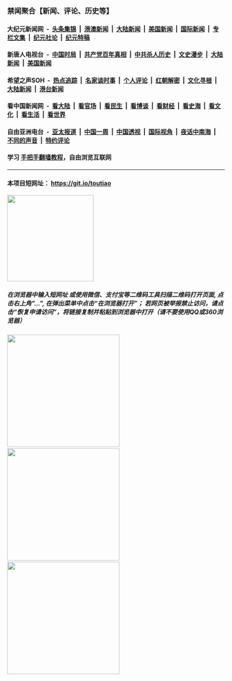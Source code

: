 ### 禁闻聚合【新闻、评论、历史等】

#### 大纪元新闻网 &nbsp;-&nbsp; [头条集锦](indexes/E头条集锦.md?t=03021602) &nbsp;|&nbsp; [港澳新闻](indexes/E港澳新闻.md?t=03021602)  &nbsp;|&nbsp; [大陆新闻](indexes/E大陆新闻.md?t=03021602) &nbsp;|&nbsp; [美国新闻](indexes/E美国新闻.md?t=03021602) &nbsp;|&nbsp; [国际新闻](indexes/E国际新闻.md?t=03021602) &nbsp;|&nbsp; [专栏文集](indexes/E专栏文集.md?t=03021602) &nbsp;|&nbsp; [纪元社论](indexes/E纪元社论.md?t=03021602) &nbsp;|&nbsp; [纪元特稿](indexes/E纪元特稿.md?t=03021602) 

#### 新唐人电视台 &nbsp;-&nbsp; [中国时局](indexes/N中国时局.md?t=03021602) &nbsp;|&nbsp; [共产党百年真相](indexes/N共产党百年真相.md?t=03021602) &nbsp;|&nbsp; [中共杀人历史](indexes/N中共杀人历史.md?t=03021602) &nbsp;|&nbsp; [文史漫步](indexes/N文史漫步.md?t=03021602) &nbsp;|&nbsp; [大陆新闻](indexes/N大陆新闻.md?t=03021602) &nbsp;|&nbsp; [美国新闻](indexes/N美国新闻.md?t=03021602)

#### 希望之声SOH &nbsp;-&nbsp; [热点追踪](indexes/H热点追踪.md?t=03021602) &nbsp;|&nbsp; [名家谈时事](indexes/H名家谈时事.md?t=03021602) &nbsp;|&nbsp; [个人评论](indexes/H个人评论.md?t=03021602)  &nbsp;|&nbsp; [红朝解密](indexes/H红朝解密.md?t=03021602) &nbsp;|&nbsp; [文化寻根](indexes/H文化寻根.md?t=03021602) &nbsp;|&nbsp; [大陆新闻](indexes/H大陆新闻.md?t=03021602) &nbsp;|&nbsp; [港台新闻](indexes/H港台新闻.md?t=03021602)

#### 看中国新闻网 &nbsp;-&nbsp; [看大陆](indexes/S看大陆.md?t=03021602) &nbsp;|&nbsp; [看官场](indexes/S看官场.md?t=03021602) &nbsp;|&nbsp; [看民生](indexes/S看民生.md?t=03021602)  &nbsp;|&nbsp; [看博谈](indexes/S看博谈.md?t=03021602) &nbsp;|&nbsp; [看财经](indexes/S看财经.md?t=03021602) &nbsp;|&nbsp; [看史海](indexes/S看史海.md?t=03021602) &nbsp;|&nbsp; [看文化](indexes/S看文化.md?t=03021602) &nbsp;|&nbsp; [看生活](indexes/S看生活.md?t=03021602) &nbsp;|&nbsp; [看世界](indexes/S看世界.md?t=03021602)

#### 自由亚洲电台 &nbsp;-&nbsp; [亚太报道](indexes/R亚太报道.md?t=03021602) &nbsp;|&nbsp; [中国一周](indexes/R中国一周.md?t=03021602) &nbsp;|&nbsp; [中国透视](indexes/R中国透视.md?t=03021602)  &nbsp;|&nbsp; [国际视角](indexes/R国际视角.md?t=03021602) &nbsp;|&nbsp; [夜话中南海](indexes/R夜话中南海.md?t=03021602) &nbsp;|&nbsp; [不同的声音](indexes/R不同的声音.md?t=03021602) &nbsp;|&nbsp; [特约评论](indexes/R特约评论.md?t=03021602)

#### 学习 [手把手翻墙教程](https://github.com/gfw-breaker/guides/wiki)，自由浏览互联网

----

#### 本项目短网址： https://git.io/toutiao
<img src="https://raw.githubusercontent.com/gfw-breaker/banned-news/master/scripts/img/qr.png" width="200px"/>  

##### 在浏览器中输入短网址 或使用微信、支付宝等二维码工具扫描二维码打开页面, 点击右上角"...", 在弹出菜单中点击“在浏览器打开”； 若网页被举报禁止访问，请点击“恢复申请访问”，将链接复制并粘贴到浏览器中打开（请不要使用QQ或360浏览器）

<img src="https://raw.githubusercontent.com/gfw-breaker/banned-news/master/scripts/img/1.png" width="260px"/> &nbsp; <img src="https://raw.githubusercontent.com/gfw-breaker/banned-news/master/scripts/img/2.png" width="260px"/> &nbsp; <img src="https://raw.githubusercontent.com/gfw-breaker/banned-news/master/scripts/img/3.png" width="260px"/>
